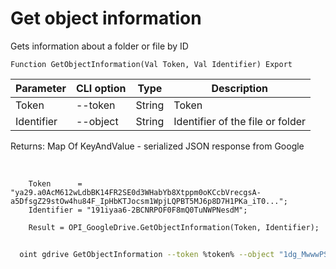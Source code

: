 ﻿---
sidebar_position: 1
---

# Get object information
 Gets information about a folder or file by ID



`Function GetObjectInformation(Val Token, Val Identifier) Export`

  | Parameter | CLI option | Type | Description |
  |-|-|-|-|
  | Token | --token | String | Token |
  | Identifier | --object | String | Identifier of the file or folder |

  
  Returns:  Map Of KeyAndValue - serialized JSON response from Google

<br/>




```bsl title="Code example"
    Token      = "ya29.a0AcM612wLdbBK14FR2SE0d3WHabYb8Xtppm0oKCcbVrecgsA-a5DfsgZ29stOw4hu84F_IpHbKTJocsm1WpjLQPBT5MJ6p8D7H1PKa_iT0...";
    Identifier = "191iyaa6-2BCNRPOF0F8mQ0TuNWPNesdM";

    Result = OPI_GoogleDrive.GetObjectInformation(Token, Identifier);
```



```sh title="CLI command example"
    
  oint gdrive GetObjectInformation --token %token% --object "1dg_MwwwPSPYT0p3y-8dvGWoapbwaaaaa"

```

```json title="Result"

```
